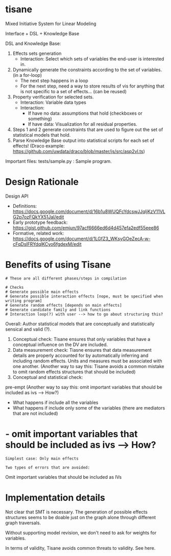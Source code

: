 # tisane
Mixed Initiative System for Linear Modeling 

Interface + DSL + Knowledge Base 

DSL and Knowledge Base: 
1. Effects sets generation
    - Interaction: Select which sets of variables the end-user is interested in.
2. Dynamically generate the constraints according to the set of variables. (in a for-loop)
    - The next step happens in a loop 
    - For the next step, need a way to store results of vis for anything that is not specific to a set of effects... (can be reused)
3. Property verification for selected sets. 
    - Interaction: Variable data types
    - Interaction: 
        - If have no data: assumptions that hold (checkboxes or something)
        - If have data: Visualization for all residual properties.
4. Steps 1 and 2 generate constraints that are used to figure out the set of statistical models that hold. 
5. Parse Knowledge Base output into statistical scripts for each set of effects! (Draco example: https://github.com/uwdata/draco/blob/master/js/src/asp2vl.ts)

Important files: 
tests/sample.py : Sample program. 

# Design Rationale
Design API
- Definitions: https://docs.google.com/document/d/16b1u8WUQFcYdcswJJqIjKzV11VLG2p7ozFQkYX51JaI/edit
- Early prototype feedback: https://gist.github.com/emjun/97acf6666ed6d4d457efa2edf55eee86 
- Formative, related work: https://docs.google.com/document/d/1LGfZ3_WKsyGOeZecA-w-cFqDslFRYdqlKCyo6fgdexM/edit



# Benefits of using Tisane
```
# These are all different phases/steps in compilation

# Checks
# Generate possible main effects
# Generate possible interaction effects [nope, must be specified when writing program]
# Generate random effects [depends on main effects]
# Generate candidate family and link functions
# Interaction loop(?) with user --> how to go about structuring this?
```

Overall: Author statistical models that are conceptually and statistically sensical and valid (?). 
1. Conceptual check: Tisane ensures that only variables that have a conceptual influence on the DV are included. 
2. Data measurement check: Tiasne ensures that data measurement details are properly accounted for by automatically inferring and including random effects. Units and measures must be associated with one another. (Another way to say this: Tisane avoids a common mistake to omit random effects structures that should be included)
3. Conceptual and statistical check: 


pre-empt 
(Another way to say this: omit important variables that should be included as ivs --> How?)

- What happens if include all the variables
- What happens if include only some of the variables (there are mediators that are not included)



# - omit important variables that should be included as ivs --> How?
    
    Simplest case: Only main effects 

    Two types of errors that are avoided: 
    
    


Omit important variables that should be included as IVs

# Implementation details
Not clear that SMT is necessary. The generation of possible effects structures seems to be doable just on the graph alone through different graph traversals.

Without supporting model revision, we don't need to ask for weights for variables.


In terms of validity, Tisane avoids common threats to validity. See here.
